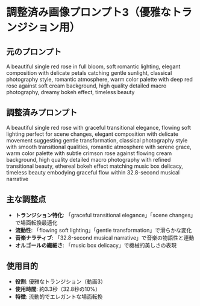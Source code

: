 # 調整済み画像プロンプト3（優雅なトランジション用）

## 元のプロンプト
A beautiful single red rose in full bloom, soft romantic lighting, elegant composition with delicate petals catching gentle sunlight, classical photography style, romantic atmosphere, warm color palette with deep red rose against soft cream background, high quality detailed macro photography, dreamy bokeh effect, timeless beauty

## 調整済みプロンプト
A beautiful single red rose with graceful transitional elegance, flowing soft lighting perfect for scene changes, elegant composition with delicate movement suggesting gentle transformation, classical photography style with smooth transitional qualities, romantic atmosphere with serene grace, warm color palette with subtle crimson rose against flowing cream background, high quality detailed macro photography with refined transitional beauty, ethereal bokeh effect matching music box delicacy, timeless beauty embodying graceful flow within 32.8-second musical narrative

## 主な調整点
- **トランジション特化**: 「graceful transitional elegance」「scene changes」で場面転換最適化
- **流動性**: 「flowing soft lighting」「gentle transformation」で滑らかな変化
- **音楽ナラティブ**: 「32.8-second musical narrative」で音楽の物語性と連動
- **オルゴールの繊細さ**: 「music box delicacy」で機械的美しさの表現

## 使用目的
- **役割**: 優雅なトランジション（動画3）
- **使用時間**: 約3.3秒（32.8秒の10%）
- **特徴**: 流動的でエレガントな場面転換